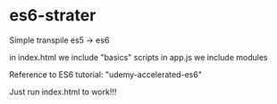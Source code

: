 # es6-strater
Simple transpile es5 -> es6

in index.html we include "basics" scripts
in app.js we include modules

Reference to ES6 tutorial: "udemy-accelerated-es6"

Just run index.html to work!!!